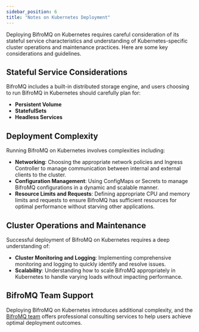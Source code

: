 ```yaml
---
sidebar_position: 6
title: "Notes on Kubernetes Deployment"
---
```


Deploying BifroMQ on Kubernetes requires careful consideration of its stateful service characteristics and understanding of Kubernetes-specific cluster operations and maintenance practices. Here are some key considerations and guidelines.

## Stateful Service Considerations

BifroMQ includes a built-in distributed storage engine, and users choosing to run BifroMQ in Kubernetes should carefully plan for:

- **Persistent Volume**
- **StatefulSets**
- **Headless Services**

## Deployment Complexity
Running BifroMQ on Kubernetes involves complexities including:

- **Networking**: Choosing the appropriate network policies and Ingress Controller to manage communication between internal and external clients to the cluster.
- **Configuration Management**: Using ConfigMaps or Secrets to manage BifroMQ configurations in a dynamic and scalable manner.
- **Resource Limits and Requests**: Defining appropriate CPU and memory limits and requests to ensure BifroMQ has sufficient resources for optimal performance without starving other applications.

## Cluster Operations and Maintenance

Successful deployment of BifroMQ on Kubernetes requires a deep understanding of:

- **Cluster Monitoring and Logging**: Implementing comprehensive monitoring and logging to quickly identify and resolve issues.
- **Scalability**: Understanding how to scale BifroMQ appropriately in Kubernetes to handle varying loads without impacting performance.

## BifroMQ Team Support
Deploying BifroMQ on Kubernetes introduces additional complexity, and the [BifroMQ team](mailto:hello@bifromq.io) offers professional consulting services to help users achieve optimal deployment outcomes.